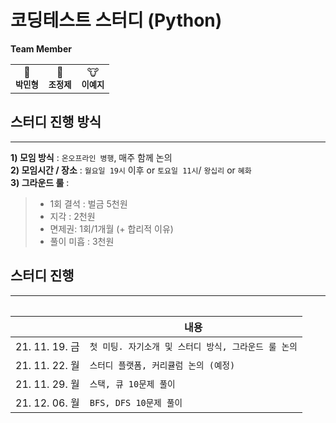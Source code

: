 # 코딩테스트 스터디 (Python)  
<b>Team Member</b>
<table>
  <tr>
     <td align="center">
     🐔<br />
      <sub>
      <b>
      박민형<br/>
      </b>
      </sub>
    </td>
    <td align="center">
     🐶<br />
      <sub>
      <b>
      조정제<br/>
      </b>
      </sub>
    </td>
    <td align="center">
     🐮 <br />
      <sub>
      <b>
      이예지<br/>
      </b>
      </sub>
    </td>
 </tr>
 <table>
  
##  스터디 진행 방식
***
**1) 모임 방식** : `온오프라인 병행`, 매주 함께 논의  
**2) 모임시간 / 장소** : `월요일 19시` 이후 or `토요일 11시`/ `왕십리` or `혜화`  
**3) 그라운드 룰** :  
>  - 1회 결석 : 벌금 5천원
>  - 지각 : 2천원
>  - 면제권: 1회/1개월 (+ 합리적 이유)
>  - 풀이 미흡 : 3천원    
  
  
## 스터디 진행  
***
|                     |내용                                              |
|---------------------|--------------------------------------------------|
|21. 11. 19. 금       |`첫 미팅. 자기소개 및 스터디 방식, 그라운드 룰 논의` |
|21. 11. 22. 월       |`스터디 플랫폼, 커리큘럼 논의 (예정)`               |
|21. 11. 29. 월       |`스택, 큐 10문제 풀이`                             |
|21. 12. 06. 월       |`BFS, DFS 10문제 풀이`                             |
